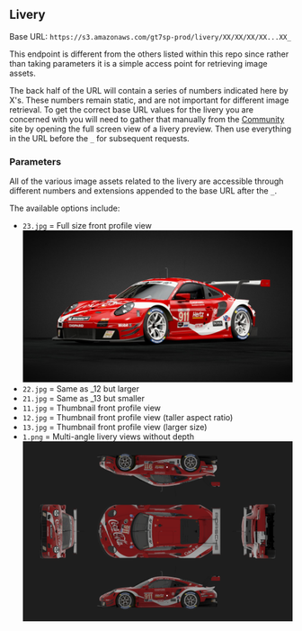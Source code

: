 ## Livery

Base URL: `https://s3.amazonaws.com/gt7sp-prod/livery/XX/XX/XX/XX...XX_`

This endpoint is different from the others listed within this repo since rather than taking parameters it is a simple access point for retrieving image assets. 

The back half of the URL will contain a series of numbers indicated here by X's. These numbers remain static, and are not important for different image retrieval. To get the correct base URL values for the livery you are concerned with you will need to gather that manually from the [Community](https://www.gran-turismo.com/us/gtsport/user/discover/search/carLivery/livery/2937223/1/8575500274217550897) site by opening the full screen view of a livery preview. Then use everything in the URL before the `_` for subsequent requests.

### Parameters

All of the various image assets related to the livery are accessible through different numbers and extensions appended to the base URL after the `_`. 

The available options include:

* `23.jpg` = Full size front profile view
    ![Full Size Livery](../Images/8575500274217550897_23.jpg)
* `22.jpg` = Same as _12 but larger
* `21.jpg` = Same as _13 but smaller
* `11.jpg` = Thumbnail front profile view
* `12.jpg` = Thumbnail front profile view (taller aspect ratio)
* `13.jpg` = Thumbnail front profile view (larger size)
* `1.png`  = Multi-angle livery views without depth
    ![Multi-Angle Livery](../Images/8575500274217550897_1.png)
